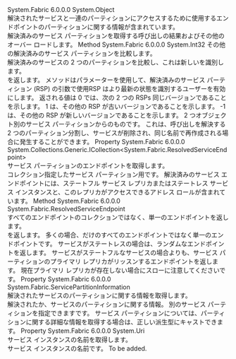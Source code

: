 <Type Name="ResolvedServicePartition" FullName="System.Fabric.ResolvedServicePartition">
  <TypeSignature Language="C#" Value="public sealed class ResolvedServicePartition" />
  <TypeSignature Language="ILAsm" Value=".class public auto ansi sealed beforefieldinit ResolvedServicePartition extends System.Object" />
  <TypeSignature Language="DocId" Value="T:System.Fabric.ResolvedServicePartition" />
  <TypeSignature Language="VB.NET" Value="Public NotInheritable Class ResolvedServicePartition" />
  <TypeSignature Language="F#" Value="type ResolvedServicePartition = class" />
  <AssemblyInfo>
    <AssemblyName>System.Fabric</AssemblyName>
    <AssemblyVersion>6.0.0.0</AssemblyVersion>
  </AssemblyInfo>
  <Base>
    <BaseTypeName>System.Object</BaseTypeName>
  </Base>
  <Interfaces />
  <Docs>
    <summary>
      <para>
            解決されたサービスと一連のパーティションにアクセスするために使用するエンドポイントのパーティションに関する情報が含まれています。</para>
    </summary>
    <remarks>
      <para>
            解決済みのサービス パーティションを取得する呼び出しの結果<see cref="M:System.Fabric.FabricClient.ServiceManagementClient.ResolveServicePartitionAsync(System.Uri)" />およびその他のオーバー ロードします。
            </para>
    </remarks>
  </Docs>
  <Members>
    <Member MemberName="CompareVersion">
      <MemberSignature Language="C#" Value="public int CompareVersion (System.Fabric.ResolvedServicePartition other);" />
      <MemberSignature Language="ILAsm" Value=".method public hidebysig instance int32 CompareVersion(class System.Fabric.ResolvedServicePartition other) cil managed" />
      <MemberSignature Language="DocId" Value="M:System.Fabric.ResolvedServicePartition.CompareVersion(System.Fabric.ResolvedServicePartition)" />
      <MemberSignature Language="VB.NET" Value="Public Function CompareVersion (other As ResolvedServicePartition) As Integer" />
      <MemberSignature Language="F#" Value="member this.CompareVersion : System.Fabric.ResolvedServicePartition -&gt; int" Usage="resolvedServicePartition.CompareVersion other" />
      <MemberType>Method</MemberType>
      <AssemblyInfo>
        <AssemblyName>System.Fabric</AssemblyName>
        <AssemblyVersion>6.0.0.0</AssemblyVersion>
      </AssemblyInfo>
      <ReturnValue>
        <ReturnType>System.Int32</ReturnType>
      </ReturnValue>
      <Parameters>
        <Parameter Name="other" Type="System.Fabric.ResolvedServicePartition" />
      </Parameters>
      <Docs>
        <param name="other">
          <para>その他の解決済みのサービス パーティションを比較します。</para>
        </param>
        <summary>
          <para>解決済みのサービスの 2 つのパーティションを比較し、これは新しいを識別します。 </para>
        </summary>
        <returns>
          <para><see cref="T:System.Int32" /> を返します。</para>
        </returns>
        <remarks>
          <para><see cref="M:System.Fabric.ResolvedServicePartition.CompareVersion(System.Fabric.ResolvedServicePartition)" />メソッドはパラメーターを使用して、解決済みのサービス パーティション (RSP) の引数で使用<paramref name="other" />RSP はより最新の状態を識別するユーザーを有効にします。 返される値は 0 では、次の 2 つの RSPs 同じバージョンであることを示します。 1 は、その他の RSP が古いバージョンであることを示します。 -1 は、その他の RSP が新しいバージョンであることを示します。 </para>
        </remarks>
        <exception cref="T:System.Fabric.FabricException">
          <para>2 つ<see cref="T:System.Fabric.ResolvedServicePartition" />オブジェクト別のサービス パーティションからのものです。 これは、呼び出しを解決する 2 つのパーティション分割し、サービスが削除され、同じ名前で再作成される場合に発生することができます。</para>
        </exception>
      </Docs>
    </Member>
    <Member MemberName="Endpoints">
      <MemberSignature Language="C#" Value="public System.Collections.Generic.ICollection&lt;System.Fabric.ResolvedServiceEndpoint&gt; Endpoints { get; }" />
      <MemberSignature Language="ILAsm" Value=".property instance class System.Collections.Generic.ICollection`1&lt;class System.Fabric.ResolvedServiceEndpoint&gt; Endpoints" />
      <MemberSignature Language="DocId" Value="P:System.Fabric.ResolvedServicePartition.Endpoints" />
      <MemberSignature Language="VB.NET" Value="Public ReadOnly Property Endpoints As ICollection(Of ResolvedServiceEndpoint)" />
      <MemberSignature Language="F#" Value="member this.Endpoints : System.Collections.Generic.ICollection&lt;System.Fabric.ResolvedServiceEndpoint&gt;" Usage="System.Fabric.ResolvedServicePartition.Endpoints" />
      <MemberType>Property</MemberType>
      <AssemblyInfo>
        <AssemblyName>System.Fabric</AssemblyName>
        <AssemblyVersion>6.0.0.0</AssemblyVersion>
      </AssemblyInfo>
      <ReturnValue>
        <ReturnType>System.Collections.Generic.ICollection&lt;System.Fabric.ResolvedServiceEndpoint&gt;</ReturnType>
      </ReturnValue>
      <Docs>
        <summary>
          <para>サービス パーティションのエンドポイントを取得します。</para>
        </summary>
        <value>
          <para>コレクション<see cref="T:System.Fabric.ResolvedServiceEndpoint" />指定したサービス パーティション用です。</para>
        </value>
        <remarks>
          <para>解決済みのサービス エンドポイントには、ステートフル サービス レプリカまたはステートレス サービス インスタンスと、このレプリカがアクセスできるアドレス ロールが含まれています。</para>
        </remarks>
      </Docs>
    </Member>
    <Member MemberName="GetEndpoint">
      <MemberSignature Language="C#" Value="public System.Fabric.ResolvedServiceEndpoint GetEndpoint ();" />
      <MemberSignature Language="ILAsm" Value=".method public hidebysig instance class System.Fabric.ResolvedServiceEndpoint GetEndpoint() cil managed" />
      <MemberSignature Language="DocId" Value="M:System.Fabric.ResolvedServicePartition.GetEndpoint" />
      <MemberSignature Language="VB.NET" Value="Public Function GetEndpoint () As ResolvedServiceEndpoint" />
      <MemberSignature Language="F#" Value="member this.GetEndpoint : unit -&gt; System.Fabric.ResolvedServiceEndpoint" Usage="resolvedServicePartition.GetEndpoint " />
      <MemberType>Method</MemberType>
      <AssemblyInfo>
        <AssemblyName>System.Fabric</AssemblyName>
        <AssemblyVersion>6.0.0.0</AssemblyVersion>
      </AssemblyInfo>
      <ReturnValue>
        <ReturnType>System.Fabric.ResolvedServiceEndpoint</ReturnType>
      </ReturnValue>
      <Parameters />
      <Docs>
        <summary>
          <para>すべてのエンドポイントのコレクションではなく、単一のエンドポイントを返します。 </para>
        </summary>
        <returns>
          <para><see cref="T:System.Fabric.ResolvedServiceEndpoint" /> を返します。</para>
        </returns>
        <remarks>
          <para>多くの場合、だけのすべてのエンドポイントではなく単一のエンドポイントです。 サービスがステートレスの場合は、ランダムなエンドポイントを返します。 サービスがステートフルなサービスの場合よりも、サービス パーティションのプライマリ レプリカがリッスンするエンドポイントを返します。 現在プライマリ レプリカが存在しない場合にスローに注意してください<see cref="T:System.Fabric.FabricException" />です。</para>
        </remarks>
      </Docs>
    </Member>
    <Member MemberName="Info">
      <MemberSignature Language="C#" Value="public System.Fabric.ServicePartitionInformation Info { get; }" />
      <MemberSignature Language="ILAsm" Value=".property instance class System.Fabric.ServicePartitionInformation Info" />
      <MemberSignature Language="DocId" Value="P:System.Fabric.ResolvedServicePartition.Info" />
      <MemberSignature Language="VB.NET" Value="Public ReadOnly Property Info As ServicePartitionInformation" />
      <MemberSignature Language="F#" Value="member this.Info : System.Fabric.ServicePartitionInformation" Usage="System.Fabric.ResolvedServicePartition.Info" />
      <MemberType>Property</MemberType>
      <AssemblyInfo>
        <AssemblyName>System.Fabric</AssemblyName>
        <AssemblyVersion>6.0.0.0</AssemblyVersion>
      </AssemblyInfo>
      <ReturnValue>
        <ReturnType>System.Fabric.ServicePartitionInformation</ReturnType>
      </ReturnValue>
      <Docs>
        <summary>
          <para>解決されたサービスのパーティションに関する情報を取得します。</para>
        </summary>
        <value>解決されたか、サービスのパーティションに関する情報。</value>
        <remarks>
          <para>
            別のサービス パーティションを指定できます<see cref="T:System.Fabric.ServicePartitionKind" />です。
            サービス パーティションについては、パーティションに関する詳細な情報を取得する場合は、正しい派生型にキャストできます。
            </para>
        </remarks>
      </Docs>
    </Member>
    <Member MemberName="ServiceName">
      <MemberSignature Language="C#" Value="public Uri ServiceName { get; }" />
      <MemberSignature Language="ILAsm" Value=".property instance class System.Uri ServiceName" />
      <MemberSignature Language="DocId" Value="P:System.Fabric.ResolvedServicePartition.ServiceName" />
      <MemberSignature Language="VB.NET" Value="Public ReadOnly Property ServiceName As Uri" />
      <MemberSignature Language="F#" Value="member this.ServiceName : Uri" Usage="System.Fabric.ResolvedServicePartition.ServiceName" />
      <MemberType>Property</MemberType>
      <AssemblyInfo>
        <AssemblyName>System.Fabric</AssemblyName>
        <AssemblyVersion>6.0.0.0</AssemblyVersion>
      </AssemblyInfo>
      <ReturnValue>
        <ReturnType>System.Uri</ReturnType>
      </ReturnValue>
      <Docs>
        <summary>
          <para>サービス インスタンスの名前を取得します。</para>
        </summary>
        <value>
          <para>サービス インスタンスの名前です。</para>
        </value>
        <remarks>To be added.</remarks>
      </Docs>
    </Member>
  </Members>
</Type>